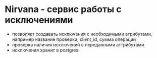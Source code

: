 # Nirvana - сервис работы с исключениями

- позволяет создавать исключения с необходимыми атрибутами, например название проверки, client_id, сумма операции
- проверка наличия исключений с переданными аттрибутами
- исключения хранит в postgres